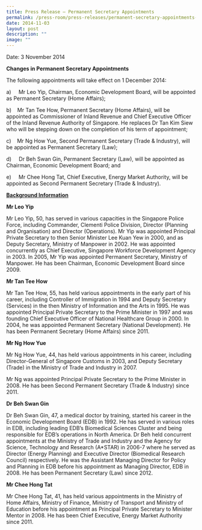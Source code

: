 ```yaml
---
title: Press Release – Permanent Secretary Appointments
permalink: /press-room/press-releases/permanent-secretary-appointments-2/
date: 2014-11-03
layout: post
description: ""
image: ""
---
```


Date: 3 November 2014

**Changes in Permanent Secretary Appointments**

The following appointments will take effect on 1 December 2014:

a)     Mr Leo Yip, Chairman, Economic Development Board, will be appointed as Permanent Secretary (Home Affairs);

b)    Mr Tan Tee How, Permanent Secretary (Home Affairs), will be appointed as Commissioner of Inland Revenue and Chief Executive Officer of the Inland Revenue Authority of Singapore. He replaces Dr Tan Kim Siew who will be stepping down on the completion of his term of appointment;

c)    Mr Ng How Yue, Second Permanent Secretary (Trade & Industry), will be appointed as Permanent Secretary (Law);

d)     Dr Beh Swan Gin, Permanent Secretary (Law), will be appointed as Chairman, Economic Development Board; and

e)     Mr Chee Hong Tat, Chief Executive, Energy Market Authority, will be appointed as Second Permanent Secretary (Trade & Industry).

<u>**Background Information**</u>

**Mr Leo Yip**

Mr Leo Yip, 50, has served in various capacities in the Singapore Police Force, including Commander, Clementi Police Division, Director (Planning and Organisation) and Director (Operations). Mr Yip was appointed Principal Private Secretary to then Senior Minister Lee Kuan Yew in 2000, and as Deputy Secretary, Ministry of Manpower in 2002. He was appointed concurrently as Chief Executive, Singapore Workforce Development Agency in 2003. In 2005, Mr Yip was appointed Permanent Secretary, Ministry of Manpower. He has been Chairman, Economic Development Board since 2009.

**Mr Tan Tee How**

Mr Tan Tee How, 55, has held various appointments in the early part of his career, including Controller of Immigration in 1994 and Deputy Secretary (Services) in the then Ministry of Information and the Arts in 1995. He was appointed Principal Private Secretary to the Prime Minister in 1997 and was founding Chief Executive Officer of National Healthcare Group in 2000. In 2004, he was appointed Permanent Secretary (National Development). He has been Permanent Secretary (Home Affairs) since 2011.

**Mr Ng How Yue**

Mr Ng How Yue, 44, has held various appointments in his career, including Director-General of Singapore Customs in 2003, and Deputy Secretary (Trade) in the Ministry of Trade and Industry in 2007.

Mr Ng was appointed Principal Private Secretary to the Prime Minister in 2008. He has been Second Permanent Secretary (Trade & Industry) since 2011.

**Dr Beh Swan Gin**

Dr Beh Swan Gin, 47, a medical doctor by training, started his career in the Economic Development Board (EDB) in 1992. He has served in various roles in EDB, including leading EDB’s Biomedical Sciences Cluster and being responsible for EDB’s operations in North America. Dr Beh held concurrent appointments at the Ministry of Trade and Industry and the Agency for Science, Technology and Research (A\*STAR) in 2006-7 where he served as Director (Energy Planning) and Executive Director (Biomedical Research Council) respectively. He was the Assistant Managing Director for Policy and Planning in EDB before his appointment as Managing Director, EDB in 2008. He has been Permanent Secretary (Law) since 2012.

**Mr Chee Hong Tat**

Mr Chee Hong Tat, 41, has held various appointments in the Ministry of Home Affairs, Ministry of Finance, Ministry of Transport and Ministry of Education before his appointment as Principal Private Secretary to Minister Mentor in 2008. He has been Chief Executive, Energy Market Authority since 2011.